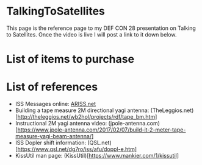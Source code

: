 # TalkingToSatellites

This page is the reference page to my DEF CON 28 presentation on Talking to Satellites. Once the video is live I will post a link to it down below.

# List of items to purchase


# List of references

* ISS Messages online: [ARISS.net](http://ariss.net/)
* Building a tape measure 2M directional yagi antenna: (TheLeggios.net)[http://theleggios.net/wb2hol/projects/rdf/tape_bm.htm]
* Instructional 2M yagi antenna video: (jpole-antenna.com)[https://www.jpole-antenna.com/2017/02/07/build-it-2-meter-tape-measure-yagi-beam-antenna/]
* ISS Dopler shift information: (QSL.net)[https://www.qsl.net/dg7ro/iss/afu/doppl-e.htm]
* KissUtil man page: (KissUtil)[https://www.mankier.com/1/kissutil]
